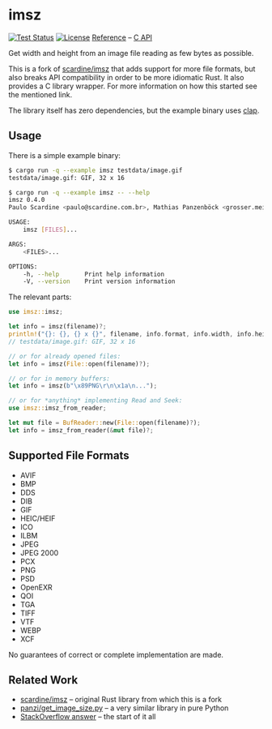 # imsz

[![Test Status](https://img.shields.io/github/actions/workflow/status/panzi/imsz/test.yml?branch=main)](https://github.com/panzi/imsz/actions/workflows/test.yml)
[![License](https://img.shields.io/github/license/panzi/imsz)](https://github.com/panzi/imsz/blob/main/LICENSE)
[Reference](https://panzi.github.io/imsz/imsz) – [C API](https://panzi.github.io/imsz/c)

Get width and height from an image file reading as few bytes as possible.

This is a fork of [scardine/imsz](https://github.com/scardine/imsz) that adds
support for more file formats, but also breaks API compatibility in order to be
more idiomatic Rust. It also provides a C library wrapper. For more information
on how this started see the mentioned link.

The library itself has zero dependencies, but the example binary uses
[clap](https://crates.io/crates/clap).

## Usage

There is a simple example binary:

```bash
$ cargo run -q --example imsz testdata/image.gif
testdata/image.gif: GIF, 32 x 16

$ cargo run -q --example imsz -- --help
imsz 0.4.0
Paulo Scardine <paulo@scardine.com.br>, Mathias Panzenböck <grosser.meister.morti@gmx.net>

USAGE:
    imsz [FILES]...

ARGS:
    <FILES>...    

OPTIONS:
    -h, --help       Print help information
    -V, --version    Print version information
```

The relevant parts:

```Rust
use imsz::imsz;

let info = imsz(filename)?;
println!("{}: {}, {} x {}", filename, info.format, info.width, info.height);
// testdata/image.gif: GIF, 32 x 16

// or for already opened files:
let info = imsz(File::open(filename)?);

// or for in memory buffers:
let info = imsz(b"\x89PNG\r\n\x1a\n...");

// or for *anything* implementing Read and Seek:
use imsz::imsz_from_reader;

let mut file = BufReader::new(File::open(filename)?);
let info = imsz_from_reader(&mut file)?;
```

## Supported File Formats

* AVIF
* BMP
* DDS
* DIB
* GIF
* HEIC/HEIF
* ICO
* ILBM
* JPEG
* JPEG 2000
* PCX
* PNG
* PSD
* OpenEXR
* QOI
* TGA
* TIFF
* VTF
* WEBP
* XCF

No guarantees of correct or complete implementation are made.

## Related Work

* [scardine/imsz](https://github.com/scardine/imsz) – original Rust library from which this is a fork
* [panzi/get_image_size.py](https://github.com/panzi/get_image_size.py) – a very similar library in pure Python
* [StackOverflow answer](https://stackoverflow.com/a/19035508/277767) – the start of it all
